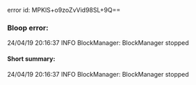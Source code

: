 error id: MPKlS+o9zoZvVid98SL+9Q==
### Bloop error:

24/04/19 20:16:37 INFO BlockManager: BlockManager stopped
#### Short summary: 

24/04/19 20:16:37 INFO BlockManager: BlockManager stopped